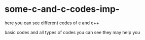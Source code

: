 # some-c-and-c-codes-imp-
here you can see different codes of c and c++  

basic codes and all types of codes you can see 
they may help you

